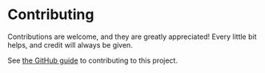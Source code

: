 # Contributing

Contributions are welcome, and they are greatly appreciated! 
Every little bit helps, and credit will always be given.

See [the GitHub guide](https://guides.github.com/activities/contributing-to-open-source/) to contributing to this project.

